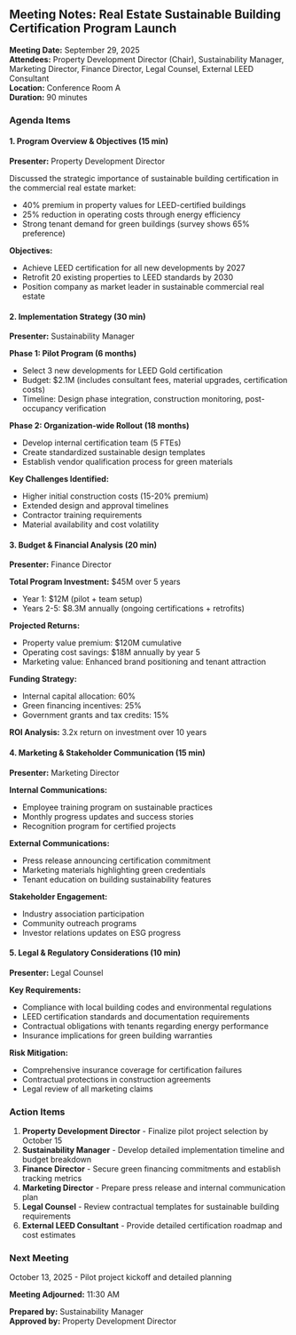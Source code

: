 ## Meeting Notes: Real Estate Sustainable Building Certification Program Launch

**Meeting Date:** September 29, 2025  
**Attendees:** Property Development Director (Chair), Sustainability Manager, Marketing Director, Finance Director, Legal Counsel, External LEED Consultant  
**Location:** Conference Room A  
**Duration:** 90 minutes  

### Agenda Items

#### 1. Program Overview & Objectives (15 min)
**Presenter:** Property Development Director  

Discussed the strategic importance of sustainable building certification in the commercial real estate market:
- 40% premium in property values for LEED-certified buildings
- 25% reduction in operating costs through energy efficiency
- Strong tenant demand for green buildings (survey shows 65% preference)

**Objectives:**
- Achieve LEED certification for all new developments by 2027
- Retrofit 20 existing properties to LEED standards by 2030
- Position company as market leader in sustainable commercial real estate

#### 2. Implementation Strategy (30 min)
**Presenter:** Sustainability Manager  

**Phase 1: Pilot Program (6 months)**
- Select 3 new developments for LEED Gold certification
- Budget: $2.1M (includes consultant fees, material upgrades, certification costs)
- Timeline: Design phase integration, construction monitoring, post-occupancy verification

**Phase 2: Organization-wide Rollout (18 months)**
- Develop internal certification team (5 FTEs)
- Create standardized sustainable design templates
- Establish vendor qualification process for green materials

**Key Challenges Identified:**
- Higher initial construction costs (15-20% premium)
- Extended design and approval timelines
- Contractor training requirements
- Material availability and cost volatility

#### 3. Budget & Financial Analysis (20 min)
**Presenter:** Finance Director  

**Total Program Investment:** $45M over 5 years
- Year 1: $12M (pilot + team setup)
- Years 2-5: $8.3M annually (ongoing certifications + retrofits)

**Projected Returns:**
- Property value premium: $120M cumulative
- Operating cost savings: $18M annually by year 5
- Marketing value: Enhanced brand positioning and tenant attraction

**Funding Strategy:**
- Internal capital allocation: 60%
- Green financing incentives: 25%
- Government grants and tax credits: 15%

**ROI Analysis:** 3.2x return on investment over 10 years

#### 4. Marketing & Stakeholder Communication (15 min)
**Presenter:** Marketing Director  

**Internal Communications:**
- Employee training program on sustainable practices
- Monthly progress updates and success stories
- Recognition program for certified projects

**External Communications:**
- Press release announcing certification commitment
- Marketing materials highlighting green credentials
- Tenant education on building sustainability features

**Stakeholder Engagement:**
- Industry association participation
- Community outreach programs
- Investor relations updates on ESG progress

#### 5. Legal & Regulatory Considerations (10 min)
**Presenter:** Legal Counsel  

**Key Requirements:**
- Compliance with local building codes and environmental regulations
- LEED certification standards and documentation requirements
- Contractual obligations with tenants regarding energy performance
- Insurance implications for green building warranties

**Risk Mitigation:**
- Comprehensive insurance coverage for certification failures
- Contractual protections in construction agreements
- Legal review of all marketing claims

### Action Items

1. **Property Development Director** - Finalize pilot project selection by October 15
2. **Sustainability Manager** - Develop detailed implementation timeline and budget breakdown
3. **Finance Director** - Secure green financing commitments and establish tracking metrics
4. **Marketing Director** - Prepare press release and internal communication plan
5. **Legal Counsel** - Review contractual templates for sustainable building requirements
6. **External LEED Consultant** - Provide detailed certification roadmap and cost estimates

### Next Meeting
October 13, 2025 - Pilot project kickoff and detailed planning

**Meeting Adjourned:** 11:30 AM

**Prepared by:** Sustainability Manager  
**Approved by:** Property Development Director